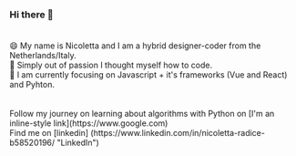 
### Hi there 👋  <br/> <br/>
<span font-size="18px">
😄 My name is Nicoletta and I am a hybrid designer-coder from the Netherlands/Italy. <br/>
🌱 Simply out of passion I thought myself how to code. <br/>
🔭 I am currently focusing on Javascript + it's frameworks (Vue and React) and Pyhton. <br/>
<br/> <br/>
Follow my journey on learning about algorithms with Python on [I'm an inline-style link](https://www.google.com)
<br/>
Find me on [linkedin] (https://www.linkedin.com/in/nicoletta-radice-b58520196/ "LinkedIn")
</span>


